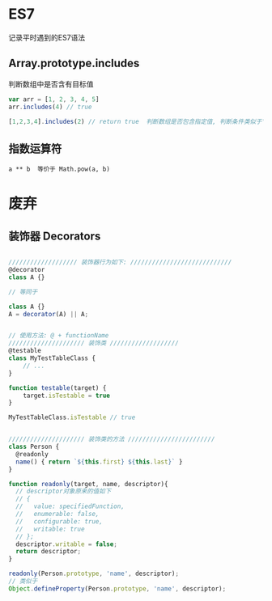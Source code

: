# ES7
记录平时遇到的ES7语法

## Array.prototype.includes
判断数组中是否含有目标值
```javascript
var arr = [1, 2, 3, 4, 5]
arr.includes(4) // true

[1,2,3,4].includes(2) // return true  判断数组是否包含指定值, 判断条件类似于'==='
```

## 指数运算符
    a ** b  等价于 Math.pow(a, b)








# 废弃
## 装饰器 Decorators
```javascript

/////////////////// 装饰器行为如下: ////////////////////////////
@decorator
class A {}

// 等同于

class A {}
A = decorator(A) || A;


// 使用方法: @ + functionName
///////////////////// 装饰类 ///////////////////
@testable
class MyTestTableClass {
    // ...
}

function testable(target) {
    target.isTestable = true
}

MyTestTableClass.isTestable // true


///////////////////// 装饰类的方法 ////////////////////////
class Person {
  @readonly
  name() { return `${this.first} ${this.last}` }
}

function readonly(target, name, descriptor){
  // descriptor对象原来的值如下
  // {
  //   value: specifiedFunction,
  //   enumerable: false,
  //   configurable: true,
  //   writable: true
  // };
  descriptor.writable = false;
  return descriptor;
}

readonly(Person.prototype, 'name', descriptor);
// 类似于
Object.defineProperty(Person.prototype, 'name', descriptor);

```




